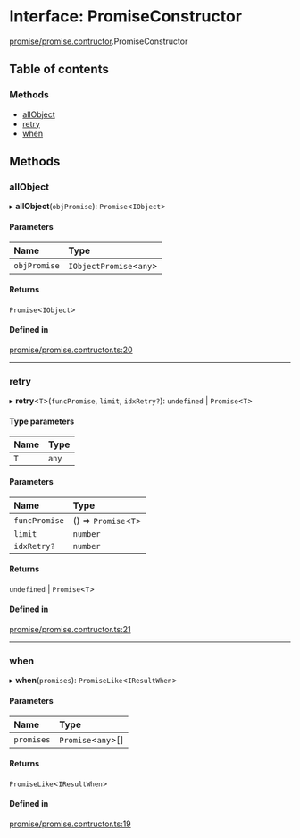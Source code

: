 # Interface: PromiseConstructor

[promise/promise.contructor](../wiki/promise.promise.contructor).PromiseConstructor

## Table of contents

### Methods

- [allObject](../wiki/promise.promise.contructor.PromiseConstructor#allobject)
- [retry](../wiki/promise.promise.contructor.PromiseConstructor#retry)
- [when](../wiki/promise.promise.contructor.PromiseConstructor#when)

## Methods

### allObject

▸ **allObject**(`objPromise`): `Promise`<`IObject`\>

#### Parameters

| Name | Type |
| :------ | :------ |
| `objPromise` | `IObjectPromise`<`any`\> |

#### Returns

`Promise`<`IObject`\>

#### Defined in

[promise/promise.contructor.ts:20](https://github.com/x302502/extensions-node/blob/59eb6dc/src/promise/promise.contructor.ts#L20)

___

### retry

▸ **retry**<`T`\>(`funcPromise`, `limit`, `idxRetry?`): `undefined` \| `Promise`<`T`\>

#### Type parameters

| Name | Type |
| :------ | :------ |
| `T` | `any` |

#### Parameters

| Name | Type |
| :------ | :------ |
| `funcPromise` | () => `Promise`<`T`\> |
| `limit` | `number` |
| `idxRetry?` | `number` |

#### Returns

`undefined` \| `Promise`<`T`\>

#### Defined in

[promise/promise.contructor.ts:21](https://github.com/x302502/extensions-node/blob/59eb6dc/src/promise/promise.contructor.ts#L21)

___

### when

▸ **when**(`promises`): `PromiseLike`<`IResultWhen`\>

#### Parameters

| Name | Type |
| :------ | :------ |
| `promises` | `Promise`<`any`\>[] |

#### Returns

`PromiseLike`<`IResultWhen`\>

#### Defined in

[promise/promise.contructor.ts:19](https://github.com/x302502/extensions-node/blob/59eb6dc/src/promise/promise.contructor.ts#L19)
